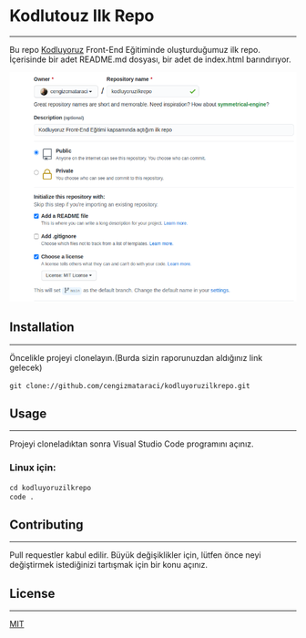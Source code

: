 # Kodlutouz Ilk Repo
----

Bu repo [Kodluyoruz](Kodluyoruz.org) Front-End Eğitiminde oluşturduğumuz ilk repo. İçerisinde bir adet README.md dosyası, bir adet de index.html barındırıyor.

![](https://raw.githubusercontent.com/Kodluyoruz/taskforce/main/git/odev1/figures/github.png)

## Installation
----

Öncelikle projeyi clonelayın.(Burda sizin raporunuzdan aldığınız link gelecek)


`git clone://github.com/cengizmataraci/kodluyoruzilkrepo.git` 

## Usage
----

Projeyi cloneladıktan sonra Visual Studio Code programını açınız.

### Linux için:

```
cd kodluyoruzilkrepo
code .
``` 

## Contributing
----

Pull requestler kabul edilir. Büyük değişiklikler için, lütfen önce neyi değiştirmek istediğinizi tartışmak için bir konu açınız.

## License
----

[MIT](https://choosealicense.com/licenses/mit/)